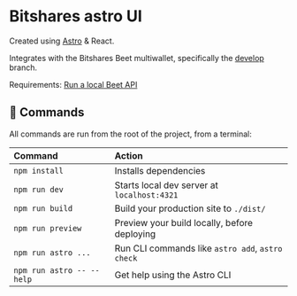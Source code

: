 # Bitshares astro UI

Created using [Astro](https://docs.astro.build) & React.

Integrates with the Bitshares Beet multiwallet, specifically the [develop](https://github.com/bitshares/beet/tree/develop) branch.

Requirements: [Run a local Beet API](https://github.com/BTS-CM/beet_api)

## 🧞 Commands

All commands are run from the root of the project, from a terminal:

| Command                   | Action                                           |
| :------------------------ | :----------------------------------------------- |
| `npm install`             | Installs dependencies                            |
| `npm run dev`             | Starts local dev server at `localhost:4321`      |
| `npm run build`           | Build your production site to `./dist/`          |
| `npm run preview`         | Preview your build locally, before deploying     |
| `npm run astro ...`       | Run CLI commands like `astro add`, `astro check` |
| `npm run astro -- --help` | Get help using the Astro CLI                     |
